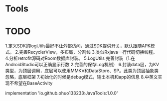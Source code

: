 # Tools

# TODO

1.定义SDK的logUtils最好不让外部访问，通过SDK提供开关，默认跟随APK模式。
2.完善RecyclerView，多布局，分割线
3.类似Rxjava一行代码切换线程。
4.分析retrofit源码对Room数据库封装。
5.LogUtils 完善封装（1.在AndroidStudio可以正确显示行数 2.完善的保存Log机制）
6.封装data层，为KV类型，为顶层调用，底层可以使用MMKV和DataStore、SP。此类为顶层抽象类忽略，底层框架
7.初始化的时候是debug模式，输出本机和app的信息
8.中英文实现不希望在BaseActivity

implementation 'io.github.ohuo133233:JavaTools:1.0.0'